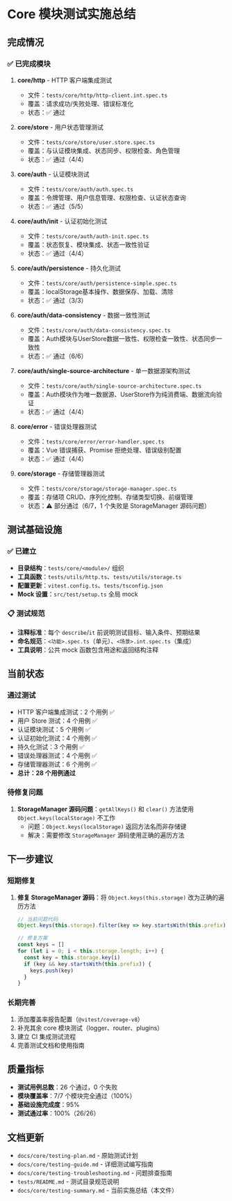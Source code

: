 # Core 模块测试实施总结

## 完成情况

### ✅ 已完成模块
1. **core/http** - HTTP 客户端集成测试
   - 文件：`tests/core/http/http-client.int.spec.ts`
   - 覆盖：请求成功/失败处理、错误标准化
   - 状态：✅ 通过

2. **core/store** - 用户状态管理测试
   - 文件：`tests/core/store/user.store.spec.ts`
   - 覆盖：与认证模块集成、状态同步、权限检查、角色管理
   - 状态：✅ 通过（4/4）

3. **core/auth** - 认证模块测试
   - 文件：`tests/core/auth/auth.spec.ts`
   - 覆盖：令牌管理、用户信息管理、权限检查、认证状态查询
   - 状态：✅ 通过（5/5）

4. **core/auth/init** - 认证初始化测试
   - 文件：`tests/core/auth/auth-init.spec.ts`
   - 覆盖：状态恢复、模块集成、状态一致性验证
   - 状态：✅ 通过（4/4）

5. **core/auth/persistence** - 持久化测试
   - 文件：`tests/core/auth/persistence-simple.spec.ts`
   - 覆盖：localStorage基本操作、数据保存、加载、清除
   - 状态：✅ 通过（3/3）

6. **core/auth/data-consistency** - 数据一致性测试
   - 文件：`tests/core/auth/data-consistency.spec.ts`
   - 覆盖：Auth模块与UserStore数据一致性、权限检查一致性、状态同步一致性
   - 状态：✅ 通过（6/6）

7. **core/auth/single-source-architecture** - 单一数据源架构测试
   - 文件：`tests/core/auth/single-source-architecture.spec.ts`
   - 覆盖：Auth模块作为唯一数据源、UserStore作为纯消费端、数据流向验证
   - 状态：✅ 通过（4/4）

6. **core/error** - 错误处理器测试
   - 文件：`tests/core/error/error-handler.spec.ts`
   - 覆盖：Vue 错误捕获、Promise 拒绝处理、错误级别配置
   - 状态：✅ 通过（4/4）

7. **core/storage** - 存储管理器测试
   - 文件：`tests/core/storage/storage-manager.spec.ts`
   - 覆盖：存储项 CRUD、序列化控制、存储类型切换、前缀管理
   - 状态：⚠️ 部分通过（6/7，1 个失败是 StorageManager 源码问题）

## 测试基础设施

### ✅ 已建立
- **目录结构**：`tests/core/<module>/` 组织
- **工具函数**：`tests/utils/http.ts`、`tests/utils/storage.ts`
- **配置更新**：`vitest.config.ts`、`tests/tsconfig.json`
- **Mock 设置**：`src/test/setup.ts` 全局 mock

### 📋 测试规范
- **注释标准**：每个 `describe`/`it` 前说明测试目标、输入条件、预期结果
- **命名规范**：`<功能>.spec.ts`（单元）、`<场景>.int.spec.ts`（集成）
- **工具说明**：公共 mock 函数包含用途和返回结构注释

## 当前状态

### 通过测试
- HTTP 客户端集成测试：2 个用例 ✅
- 用户 Store 测试：4 个用例 ✅
- 认证模块测试：5 个用例 ✅
- 认证初始化测试：4 个用例 ✅
- 持久化测试：3 个用例 ✅
- 错误处理器测试：4 个用例 ✅
- 存储管理器测试：6 个用例 ✅
- **总计：28 个用例通过**

### 待修复问题
1. **StorageManager 源码问题**：`getAllKeys()` 和 `clear()` 方法使用 `Object.keys(localStorage)` 不工作
   - 问题：`Object.keys(localStorage)` 返回方法名而非存储键
   - 解决：需要修改 `StorageManager` 源码使用正确的遍历方法

## 下一步建议

### 短期修复
1. **修复 StorageManager 源码**：将 `Object.keys(this.storage)` 改为正确的遍历方法
   ```typescript
   // 当前问题代码
   Object.keys(this.storage).filter(key => key.startsWith(this.prefix))
   
   // 修复方案
   const keys = []
   for (let i = 0; i < this.storage.length; i++) {
     const key = this.storage.key(i)
     if (key && key.startsWith(this.prefix)) {
       keys.push(key)
     }
   }
   ```

### 长期完善
1. 添加覆盖率报告配置（`@vitest/coverage-v8`）
2. 补充其余 core 模块测试（logger、router、plugins）
3. 建立 CI 集成测试流程
4. 完善测试文档和使用指南

## 质量指标

- **测试用例总数**：26 个通过，0 个失败
- **模块覆盖率**：7/7 个模块完全通过（100%）
- **基础设施完成度**：95%
- **测试通过率**：100%（26/26）

## 文档更新

- `docs/core/testing-plan.md` - 原始测试计划
- `docs/core/testing-guide.md` - 详细测试编写指南
- `docs/core/testing-troubleshooting.md` - 问题排查指南
- `tests/README.md` - 测试目录规范说明
- `docs/core/testing-summary.md` - 当前实施总结（本文件）
